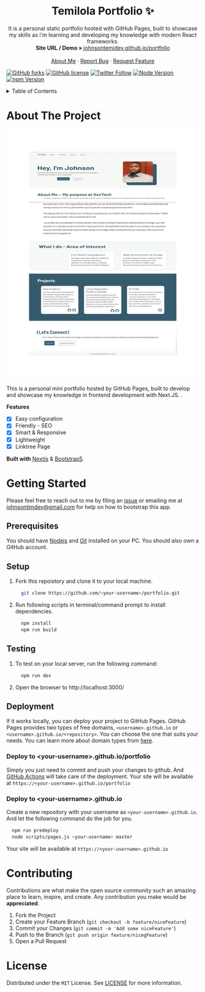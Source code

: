 <!-- PROJECT LOGO -->
<br />
<p align="center">
  <h1 align="center">Temilola Portfolio ✨</h1>

  <p align="center">
    It is a personal static portfolio hosted with GitHub Pages, built to showcase my skills as i'm learning and developing my knowledge with modern React frameworks.
    <br />
    <strong>Site URL / Demo » </strong>
    <a href="https://johnsontemidev.github.io/portfolio"> johnsontemidev.github.io/portfolio</a>
    <br />
    <br />
    <a href="https://https://johnsontemidev.blogspot.com/2022/06/homepage-portfolio-design-2.html">About Me</a>
    ·
    <a href="https://github.com/johnsontemidev/portfolio/issues">Report Bug</a>
    ·
    <a href="https://github.com/johnsontemidev/portfolio/issues">Request Feature</a>
  </p>
</p>

[![GitHub forks](https://img.shields.io/github/forks/johnsontemidev/portfolio?style=for-the-badge)](https://github.com/johnsontemidev/portfolio/network)
[![GitHub license](https://img.shields.io/github/license/johnsontemidev/portfolio?style=for-the-badge)](https://github.com/johnsontemidev/portfolio/blob/master/LICENSE)
[![Twitter Follow](https://img.shields.io/twitter/follow/johnsontemidev?color=ffcc66&logo=twitter&logoColor=ffffff&style=for-the-badge)](https://twitter.com/johnsontemidev1)
[![Node Version](https://img.shields.io/static/v1?label=Node&message=14.17.3&color=026e00&style=for-the-badge)](https://nodejs.org)
[![npm Version](https://img.shields.io/static/v1?label=npm&message=7.19.1&color=cb0000&style=for-the-badge)](https://nodejs.org)


<!-- TABLE OF CONTENTS -->
<details>
  <summary>Table of Contents</summary>
  <ol>
    <li>
      <a href="#about-the-project">About The Project</a>
    </li>
    <li>
      <a href="#getting-started">Getting Started</a>
      <ul>
        <li><a href="#prerequisites">Prerequisites</a></li>
        <li><a href="#setup">Setup</a></li>
      </ul>
    </li>
    <li><a href="#contributing">Your Contribution</a></li>
    <li><a href="#license">License</a></li>
  </ol>
</details>



<!-- ABOUT THE PROJECT -->
# About The Project

[![Product Name Screen Shot](/READMEdocs/screenshot.gif)](https://example.com)

This is a personal mini portfolio hosted by GitHub Pages, built to develop and showcase my knowledge in frontend development with Next.JS.
.

**Features**

- [x] Easy configuration
- [x] Friendly - SEO
- [x] Smart & Responsive
- [x] Lightweight
- [x] Linktree Page

**Built with** [Nextjs](https://nextjs.org/) & [Bootstrap5](https://getbootstrap.com).



<!-- GETTING STARTED -->
# Getting Started

Please feel free to reach out to me by filing an [issue](https://github.com/hashirshoaeb/portfolio/issues) or emailing me at johnsontimdev@gmail.com for help on how to bootstrap this app.

## Prerequisites

You should have [Nodejs](https://nodejs.org/en/) and [Git](https://git-scm.com/downloads) installed on your PC. You should also own a GitHub account.

## Setup

1. Fork this repoistory and clone it to your local machine.
    ```sh
      git clone https://github.com/<your-username>/portfolio.git
    ``` 

2. Run following scripts in terminal/command prompt to install dependencies.
    ```sh
      npm install
      npm run build
    ```
## Testing

1. To test on your local server, run the following command:
    ```sh
      npm run dev
    ```

2. Open the browser to http://localhost:3000/

## Deployment

If it works locally, you can deploy your project to GitHub Pages. GitHub Pages provides two types of free domains, `<username>.github.io` or `<username>.github.io/<repository>`. You can choose the one that suits your needs. You can learn more about domain types from [here](https://docs.github.com/en/pages/getting-started-with-github-pages/about-github-pages#types-of-github-pages-sites).

### Deploy to \<your-username>.github.io/portfolio

Simply you just need to commit and push your changes to github. And [GitHub Actions](https://docs.github.com/en/actions/learn-github-actions/introduction-to-github-actions#overview) will take care of the deployment. Your site will be available at `https://<your-username>.github.io/portfolio`

### Deploy to \<your-username>.github.io

Create a new repository with your username as `<your-username>.github.io`. And let the following command do the job for you.

```sh
  npm run predeploy
  node scripts/pages.js <your-username> master
```

Your site will be available at `https://<your-username>.github.io`


<!-- CONTRIBUTING -->
# Contributing

Contributions are what make the open source community such an amazing place to learn, inspire, and create. Any contribution you make would be **appreciated**.

1. Fork the Project
2. Create your Feature Branch (`git checkout -b feature/niceFeature`)
3. Commit your Changes (`git commit -m 'Add some niceFeature'`)
4. Push to the Branch (`git push origin feature/nicegFeature`)
5. Open a Pull Request



<!-- LICENSE -->
# License

Distributed under the `MIT` License. See [LICENSE](https://github.com/johnsontemidev/portfolio/blob/main/LICENSE) for more information.
